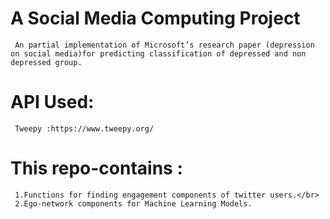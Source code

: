 # A Social Media Computing Project
     An partial implementation of Microsoft’s research paper (depression on social media)for predicting classification of depressed and non depressed group.
# API Used:
     Tweepy :https://www.tweepy.org/
# This repo-contains :
     1.Functions for finding engagement components of twitter users.</br>
     2.Ego-network components for Machine Learning Models.
  
